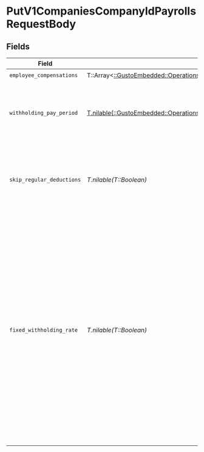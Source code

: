 # PutV1CompaniesCompanyIdPayrollsRequestBody


## Fields

| Field                                                                                                                                                                                                                                                                                                                                 | Type                                                                                                                                                                                                                                                                                                                                  | Required                                                                                                                                                                                                                                                                                                                              | Description                                                                                                                                                                                                                                                                                                                           |
| ------------------------------------------------------------------------------------------------------------------------------------------------------------------------------------------------------------------------------------------------------------------------------------------------------------------------------------- | ------------------------------------------------------------------------------------------------------------------------------------------------------------------------------------------------------------------------------------------------------------------------------------------------------------------------------------- | ------------------------------------------------------------------------------------------------------------------------------------------------------------------------------------------------------------------------------------------------------------------------------------------------------------------------------------- | ------------------------------------------------------------------------------------------------------------------------------------------------------------------------------------------------------------------------------------------------------------------------------------------------------------------------------------- |
| `employee_compensations`                                                                                                                                                                                                                                                                                                              | T::Array<[::GustoEmbedded::Operations::EmployeeCompensations](../../models/operations/employeecompensations.md)>                                                                                                                                                                                                                      | :heavy_check_mark:                                                                                                                                                                                                                                                                                                                    | N/A                                                                                                                                                                                                                                                                                                                                   |
| `withholding_pay_period`                                                                                                                                                                                                                                                                                                              | [T.nilable(::GustoEmbedded::Operations::PutV1CompaniesCompanyIdPayrollsWithholdingPayPeriod)](../../models/operations/putv1companiescompanyidpayrollswithholdingpayperiod.md)                                                                                                                                                         | :heavy_minus_sign:                                                                                                                                                                                                                                                                                                                    | The payment schedule tax rate the payroll is based on. Only relevant for off-cycle payrolls.                                                                                                                                                                                                                                          |
| `skip_regular_deductions`                                                                                                                                                                                                                                                                                                             | *T.nilable(T::Boolean)*                                                                                                                                                                                                                                                                                                               | :heavy_minus_sign:                                                                                                                                                                                                                                                                                                                    | Block regular deductions and contributions for this payroll. Only relevant for off-cycle payrolls.                                                                                                                                                                                                                                    |
| `fixed_withholding_rate`                                                                                                                                                                                                                                                                                                              | *T.nilable(T::Boolean)*                                                                                                                                                                                                                                                                                                               | :heavy_minus_sign:                                                                                                                                                                                                                                                                                                                    | Enable taxes to be withheld at the IRS's required rate of 22% for federal income taxes. State income taxes will be taxed at the state's supplemental tax rate. Otherwise, we'll sum the entirety of the employee's wages and withhold taxes on the entire amount at the rate for regular wages. Only relevant for off-cycle payrolls. |